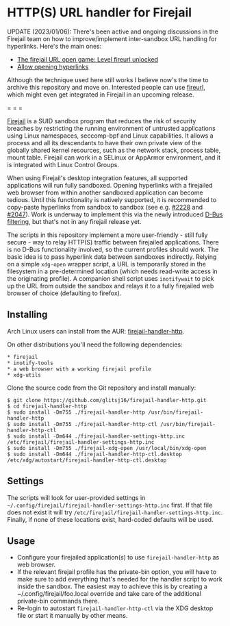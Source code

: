 # HTTP(S) URL handler for Firejail

UPDATE (2023/01/06): There's been active and ongoing discussions in the Firejail team on how to improve/implement inter-sandbox URL handling for hyperlinks. Here's the main ones:
- [The firejail URL open game: Level fireurl unlocked](https://github.com/netblue30/firejail/pull/5574)
- [Allow opening hyperlinks](https://github.com/netblue30/firejail/discussions/5566)

Although the technique used here still works I believe now's the time to archive this repository and move on. Interested people can use [fireurl](https://github.com/rusty-snake/fireurl), which might even get integrated in Firejail in an upcoming release.

= = =

[Firejail](https://github.com/netblue30/firejail) is a SUID sandbox program that reduces the risk of security breaches by restricting the running environment of untrusted applications using Linux namespaces, seccomp-bpf
and Linux capabilities. It allows a process and all its descendants to have their own private view of the globally shared kernel resources, such as the network stack, process table, mount table. Firejail can work in a SELinux or AppArmor environment, and it is integrated with Linux Control Groups.

When using Firejail's desktop integration features, all supported applications will run fully sandboxed. Opening hyperlinks with a firejailed web browser from within another sandboxed application can become tedious. Until this functionality is natively supported, it is recommended to copy-paste hyperlinks from sandbox to sandbox (see e.g.  [#2228](https://github.com/netblue30/firejail/issues/2228) and [#2047](https://github.com/netblue30/firejail/issues/2047)). Work is underway to implement this via the newly introduced [D-Bus filtering](https://github.com/netblue30/firejail/issues/3471#issuecomment-646582480), but that's not in any firejail release yet.

The scripts in this repository implement a more user-friendly - still fully secure - way to relay HTTP(S) traffic between firejailed applications. There is no D-Bus functionality involved, so the current profiles should work. The basic idea is to pass hyperlink data between sandboxes indirectly. Relying on a simple `xdg-open` wrapper script, a URL is temporarily stored in the filesystem in a pre-determined location (which needs read-write access in the originating profile). A companion shell script uses `inotifywait` to pick up the URL from outside the sandbox and relays it to a fully firejailed web browser of choice (defaulting to firefox).

## Installing

Arch Linux users can install from the AUR: [firejail-handler-http](https://aur.archlinux.org/packages/firejail-handler-http/).

On other distributions you'll need the following dependencies:

	* firejail
	* inotify-tools
	* a web browser with a working firejail profile
	* xdg-utils

Clone the source code from the Git repository and install manually:

`````
$ git clone https://github.com/glitsj16/firejail-handler-http.git
$ cd firejail-handler-http
$ sudo install -Dm755 ./firejail-handler-http /usr/bin/firejail-handler-http
$ sudo install -Dm755 ./firejail-handler-http-ctl /usr/bin/firejail-handler-http-ctl
$ sudo install -Dm644 ./firejail-handler-settings-http.inc /etc/firejail/firejail-handler-settings-http.inc
$ sudo install -Dm755 ./firejail-xdg-open /usr/local/bin/xdg-open
$ sudo install -Dm644 ./firejail-handler-http-ctl.desktop /etc/xdg/autostart/firejail-handler-http-ctl.desktop
`````


## Settings

The scripts will look for user-provided settings in `~/.config/firejail/firejail-handler-settings-http.inc` first. If that file does not exist it will try `/etc/firejail/firejail-handler-settings-http.inc`. Finally, if none of these locations exist, hard-coded defaults will be used.

## Usage

- Configure your firejailed application(s) to use `firejail-handler-http` as web browser.
- If the relevant firejail profile has the private-bin option, you will have to make sure
to add everything that's needed for the handler script to work inside the sandbox.
The easiest way to achieve this is by creating a ~/.config/firejail/foo.local override
and take care of the additional private-bin commands there.
- Re-login to autostart `firejail-handler-http-ctl` via the XDG desktop file or start it
manually by other means.
